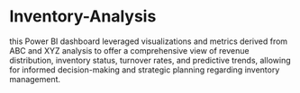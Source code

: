 # Inventory-Analysis
this Power BI dashboard leveraged visualizations and metrics derived from ABC and XYZ analysis to offer a comprehensive view of revenue distribution, inventory status, turnover rates, and predictive trends, allowing for informed decision-making and strategic planning regarding inventory management. 
